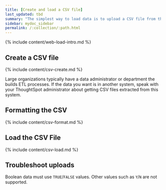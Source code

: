 ```yaml
---
title: [Create and load a CSV file]
last_updated: tbd
summary: "The simplest way to load data is to upload a CSV file from the ThoughtSpot Web interface. "
sidebar: mydoc_sidebar
permalink: /:collection/:path.html
---
```


{% include content/web-load-intro.md %}

## Create a CSV file

{% include content/csv-create.md %}

Large organizations typically have a data administrator or department the builds ETL processes. If the data you want is in another system, speak with your ThoughtSpot administrator about getting CSV files extracted from this system.

## Formatting the CSV

{% include content/csv-format.md %}

## Load the CSV File

{% include content/csv-load.md %}

## Troubleshoot uploads

Boolean data must use `TRUE`/`FALSE` values. Other values such as `Y`/`N` are not supported.
